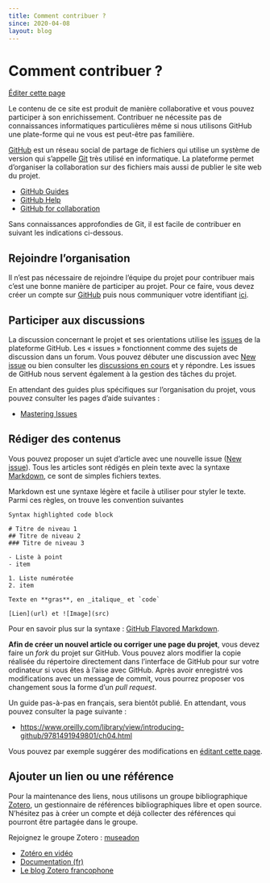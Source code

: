 ```yaml
---
title: Comment contribuer ?
since: 2020-04-08
layout: blog
---
```


# Comment contribuer ?

[Éditer cette page](https://github.com/ouvroir/patrimoine/edit/master/contribuer.md)

Le contenu de ce site est produit de manière collaborative et vous pouvez participer à son enrichissement. Contribuer ne nécessite pas de connaissances informatiques particulières même si nous utilisons GitHub une plate-forme qui ne vous est peut-être pas familière.

[GitHub](https://github.com/) est un réseau social de partage de fichiers qui utilise un système de version qui s’appelle [Git](https://git-scm.com/) très utilisé en informatique. La plateforme permet d’organiser la collaboration sur des fichiers mais aussi de publier le site web du projet.

- [GitHub Guides](https://guides.github.com/)
- [GitHub Help](https://help.github.com)
- [GitHub for collaboration](https://mozillascience.github.io/working-open-workshop/github_for_collaboration/)

Sans connaissances approfondies de Git, il est facile de contribuer en suivant les indications ci-dessous.

## Rejoindre l’organisation

Il n’est pas nécessaire de rejoindre l’équipe du projet pour contribuer mais c’est une bonne manière de participer au projet. Pour ce faire, vous devez créer un compte sur [GitHub](https://github.com/) puis nous communiquer votre identifiant [ici](https://github.com/ouvroir/patrimoine/issues/9).

## Participer aux discussions

La discussion concernant le projet et ses orientations utilise les [issues](https://github.com/ouvroir/patrimoine/issues) de la plateforme GitHub. Les « issues » fonctionnent comme des sujets de discussion dans un forum. Vous pouvez débuter une discussion avec [New issue](https://github.com/ouvroir/patrimoine/issues/new) ou bien consulter les [discussions en cours](https://github.com/ouvroir/patrimoine/issues) et y répondre. Les issues de GitHub nous servent également à la gestion des tâches du projet.

En attendant des guides plus spécifiques sur l’organisation du projet, vous pouvez consulter les pages d’aide suivantes :

- [Mastering Issues](https://guides.github.com/features/issues/)

## Rédiger des contenus

Vous pouvez proposer un sujet d’article avec une nouvelle issue ([New issue](https://github.com/ouvroir/patrimoine/issues/new)). Tous les articles sont rédigés en plein texte avec la syntaxe [Markdown](https://guides.github.com/features/mastering-markdown/), ce sont de simples fichiers textes.

Markdown est une syntaxe légère et facile à utiliser pour styler le texte. Parmi ces règles, on trouve les convention suivantes

```
Syntax highlighted code block

# Titre de niveau 1
## Titre de niveau 2
### Titre de niveau 3

- Liste à point
- item

1. Liste numérotée
2. item

Texte en **gras**, en _italique_ et `code`

[Lien](url) et ![Image](src)
```

Pour en savoir plus sur la syntaxe : [GitHub Flavored Markdown](https://guides.github.com/features/mastering-markdown/).

**Afin de créer un nouvel article ou corriger une page du projet**, vous devez faire un *fork* du projet sur GitHub. Vous pouvez alors modifier la copie réalisée du répertoire directement dans l’interface de GitHub pour sur votre ordinateur si vous êtes à l’aise avec GitHub. Après avoir enregistré vos modifications avec un message de commit, vous pourrez proposer vos changement sous la forme d’un *pull request*.

Un guide pas-à-pas en français, sera bientôt publié. En attendant, vous pouvez consulter la page suivante :

- https://www.oreilly.com/library/view/introducing-github/9781491949801/ch04.html

Vous pouvez par exemple suggérer des modifications en [éditant cette page](https://github.com/ouvroir/patrimoine/edit/master/contribuer.md).

## Ajouter un lien ou une référence

Pour la maintenance des liens, nous utilisons un groupe bibliographique [Zotero](https://www.zotero.org/ouvroir), un gestionnaire de références bibliographiques libre et open source. N’hésitez pas à créer un compte et déjà collecter des références qui pourront être partagée dans le groupe.

Rejoignez le groupe Zotero : [museadon](https://www.zotero.org/ouvroir)

- [Zotéro en vidéo](https://www.youtube.com/watch?v=bfpg5ZNBpTs&list=PLbV0V9rMS72zNDl3nciaBuvpiGBxirWBr)
- [Documentation (fr)](https://www.zotero.org/support/fr/start)
- [Le blog Zotero francophone](https://zotero.hypotheses.org/)

